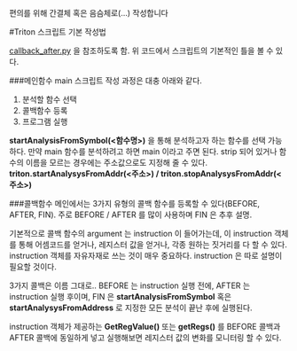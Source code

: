
편의를 위해 간결체 혹은 음슴체로(...) 작성합니다



#Triton 스크립트 기본 작성법


[callback_after.py](https://github.com/laughfool/Triton/blob/master/examples/callback_after.py) 을 참조하도록 함. 위 코드에서 스크립트의 기본적인 틀을 볼 수 있다. 

###메인함수
main 스크립트 작성 과정은 대충 아래와 같다.


1. 분석할 함수 선택
2. 콜백함수 등록
3. 프로그램 실행


**startAnalysisFromSymbol(<함수명>)** 을 통해 분석하고자 하는 함수를 선택 가능하다. 만약 main 함수를 분석하려고 하면 main 이라고 주면 된다.
strip 되어 있거나 함수의 이름을 모르는 경우에는 주소값으로도 지정해 줄 수 있다.
**triton.startAnalysysFromAddr(<주소>) / triton.stopAnalysysFromAddr(<주소>)**

###콜백함수
메인에서는 3가지 유형의 콜백 함수를 등록할 수 있다(BEFORE, AFTER, FIN). 주로 BEFORE / AFTER 를 많이 사용하며 FIN 은 추후 설명.

기본적으로 콜백 함수의 argument 는 instruction 이 들어가는데, 이 instruction 객체를 통해 어셈코드를 얻거나, 레지스터 값을 얻거나, 각종 원하는 짓거리를 다 할 수 있다. instruction 객체를 자유자재로 쓰는 것이 매우 중요하다. instruction 은 따로 설명이 필요할 것이다.

3가지 콜백은 이름 그대로.. BEFORE 는 instruction 실행 전에, AFTER 는 instruction 실행 후이며, FIN 은 **startAnalysisFromSymbol** 혹은 **startAnalysysFromAddress** 로 지정한 모든 분석이 끝난 후에 실행된다.

instruction 객체가 제공하는 **GetRegValue()** 또는 **getRegs()** 를 BEFORE 콜백과 AFTER 콜백에 동일하게 넣고 실행해보면 레지스터 값의 변화를 모니터링 할 수 있다.



